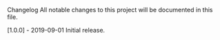 Changelog
All notable changes to this project will be documented in this file.

[1.0.0] - 2019-09-01
Initial release.
